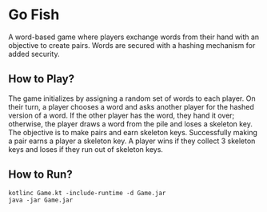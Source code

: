 # Go Fish

A word-based game where players exchange words from their hand with an objective to create pairs.
Words are secured with a hashing mechanism for added security.

## How to Play?

The game initializes by assigning a random set of words to each player.
On their turn, a player chooses a word and asks another player for the hashed version of a word.
If the other player has the word, they hand it over; otherwise, the player draws a word from the pile and loses a skeleton key.
The objective is to make pairs and earn skeleton keys.
Successfully making a pair earns a player a skeleton key.
A player wins if they collect 3 skeleton keys and loses if they run out of skeleton keys.

## How to Run?

```
kotlinc Game.kt -include-runtime -d Game.jar
java -jar Game.jar
```